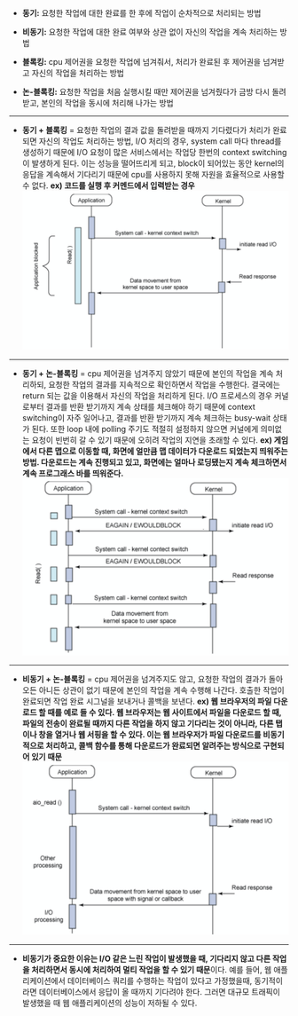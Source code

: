 

- **동기:** 요청한 작업에 대한 완료를 한 후에 작업이 순차적으로 처리되는 방법

- **비동기:** 요청한 작업에 대한 완료 여부와 상관 없이 자신의 작업을 계속 처리하는 방법
- **블록킹:** cpu 제어권을 요청한 작업에 넘겨줘서, 처리가 완료된 후 제어권을 넘겨받고 자신의 작업을 처리하는 방법
- **논-블록킹:** 요청한 작업을 처음 실행시킬 때만 제어권을 넘겨줬다가 금방 다시 돌려받고, 본인의 작업을 동시에 처리해 나가는 방법
- - -
- **동기 + 블록킹** = 요청한 작업의 결과 값을 돌려받을 때까지 기다렸다가 처리가 완료되면 자신의 작업도 처리하는 방법, I/O 처리의 경우, system call 마다 thread를 생성하기 때문에 I/O 요청이 많은 서비스에서는 작업당 한번의 context switching이 발생하게 된다. 이는 성능을 떨어뜨리게 되고, block이 되어있는 동안 kernel의 응답을 계속해서 기다리기 때문에 cpu를 사용하지 못해 자원을 효율적으로 사용할 수 없다. **ex) 코드를 실행 후 커멘드에서 입력받는 경우**![Alt text](synchronous-blocking.png)
- - -
- **동기 + 논-블록킹** = cpu 제어권을 넘겨주지 않았기 때문에 본인의 작업을 계속 처리하되, 요청한 작업의 결과를 지속적으로 확인하면서 작업을 수행한다. 결국에는 return 되는 값을 이용해서 자신의 작업을 처리하게 된다. I/O 프로세스의 경우 커널로부터 결과를 반환 받기까지 계속 상태를 체크해야 하기 때문에 context switching이 자주 일어나고, 결과를 반환 받기까지 계속 체크하는 busy-wait 상태가 된다. 또한 loop 내에 polling 주기도 적절히 설정하지 않으면 커널에게 의미없는 요청이 빈번히 갈 수 있기 때문에 오히려 작업의 지연을 초래할 수 있다.  **ex) 게임에서 다른 맵으로 이동할 때, 화면에 얼만큼 맵 데이터가 다운로드 되었는지 띄워주는 방법. 다운로드는 계속 진행되고 있고, 화면에는 얼마나 로딩됐는지 계속 체크하면서 계속 프로그래스 바를 띄워준다.**![Alt text](synchronous-non_blocking.png)
- - -
- **비동기 + 논-블록킹** = cpu 제어권을 넘겨주지도 않고, 요청한 작업의 결과가 돌아오든 아니든 상관이 없기 때문에 본인의 작업을 계속 수행해 나간다. 호출한 작업이 완료되면 작업 완료 시그널을 보내거나 콜백을 보낸다.  **ex) 웹 브라우저의 파일 다운로드 할 때를 예로 들 수 있다. 웹 브라우저는 웹 사이트에서 파일을 다운로드 할 때, 파일의 전송이 완료될 때까지 다른 작업을 하지 않고 기다리는 것이 아니라, 다른 탭이나 창을 열거나 웹 서핑을 할 수 있다. 이는 웹 브라우저가 파일 다운로드를 비동기적으로 처리하고, 콜백 함수를 통해 다운로드가 완료되면 알려주는 방식으로 구현되어 있기 때문**![Alt text](asynchronous-non_blocking.png)
- - -
- **비동기가 중요한 이유는 I/O 같은 느린 작업이 발생했을 때, 기다리지 않고 다른 작업을 처리하면서 동시에 처리하여 멀티 작업을 할 수 있기 때문**이다. 예를 들어, 웹 애플리케이션에서 데이터베이스 쿼리를 수행하는 작업이 있다고 가정했을때, 동기적이라면 데이터베이스에서 응답이 올 때까지 기다려야 한다. 그러면 대규모 트래픽이 발생했을 때 웹 애플리케이션의 성능이 저하될 수 있다.